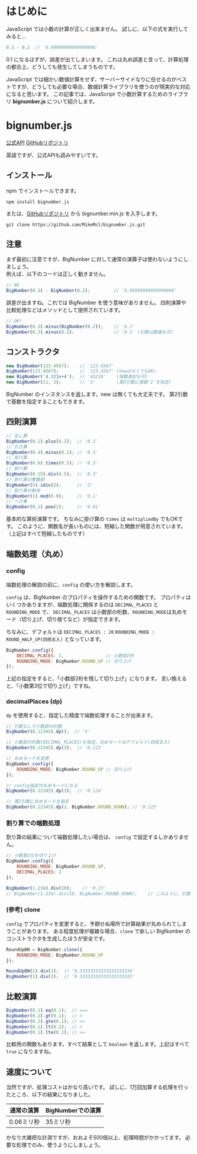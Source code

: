 # はじめに

JavaScript では小数の計算が正しく出来ません。
試しに、以下の式を実行してみると…

``` javascript
0.3 - 0.2  // '0.09999999999999998'
```

0.1 になるはずが、誤差が出てしまいます。
これは丸め誤差と言って、計算処理の都合上、どうしても発生してしまうものです。

JavaScript では細かい数値計算をせず、サーバーサイドなりに任せるのがベストですが、どうしても必要な場合、数値計算ライブラリを使うのが現実的な対応になると思います。
この記事では、JavaScript で小数計算するためのライブラリ **bignumber.js** について紹介します。

# bignumber.js

[公式API](http://mikemcl.github.io/bignumber.js/)
[GitHubリポジトリ](https://github.com/MikeMcl/bignumber.js/)

英語ですが、公式APIも読みやすいです。

## インストール

npm でインストールできます。

``` 
npm install bignumber.js
```

または、[GitHubリポジトリ](https://github.com/MikeMcl/bignumber.js/) から bignumber.min.js を入手します。

```
git clone https://github.com/MikeMcl/bignumber.js.git
```

## 注意

まず最初に注意ですが、BigNumber に対して通常の演算子は使わないようにしましょう。  
例えば、以下のコードは正しく動きません。

``` javascript
// NG
BigNumber(0.3) - BigNumber(0.2);         // '0.09999999999999998'
```

誤差が出ますね。これでは BigNumber を使う意味がありません。
四則演算や比較処理などはメソッドとして提供されています。

``` javascript
// OK!
BigNumber(0.3).minus(BigNumber(0.2));    // '0.1'
BigNumber(0.3).minus(0.2);               // '0.1' (引数は数値も可)
```

## コンストラクタ

``` javascript
new BigNumber(123.4567);    // '123.4567'
BigNumber(123.4567);        // '123.4567' (newはなくてもOK)
new BigNumber('4.321e+4');  // '43210'    (指数表記も可)
new BigNumber(11, 2);       // '3'        (第2引数に基数'2'を指定)
``` 

BigNumber のインスタンスを返します。new は無くても大丈夫です。
第2引数で基数を指定することもできます。


## 四則演算

``` javascript
// 足し算
BigNumber(0.1).plus(0.2);  // '0.3'
// 引き算
BigNumber(0.4).minus(0.1); // '0.3'
// 掛け算
BigNumber(0.6).times(0.5); // '0.3'
// 割り算
BigNumber(0.15).div(0.5);  // '0.3'
// 割り算の整数部
BigNumber(5).idiv(2);      // '2'
// 割り算の剰余
BigNumber(1).mod(0.9);     // '0.1'
// べき乗
BigNumber(0.1).pow(2);     // '0.01'
```

基本的な算術演算です。
ちなみに掛け算の `times` は `multipliedBy` でもOKです。
このように、関数名が長いものには、短縮した関数が用意されています。（上記はすべて短縮したものです）

## 端数処理（丸め）

### config

端数処理の解説の前に、`config` の使い方を解説します。

`config` は、BigNumber のプロパティを操作するための関数です。
プロパティはいくつかありますが、端数処理に関係するのは `DECIMAL_PLACES` と `ROUNDING_MODE` で、
`DECIMAL_PLACES` は小数部の桁数、`ROUNDING_MODE`は丸めモード（切り上げ、切り捨てなど）が指定できます。

ちなみに、デフォルトは
`DECIMAL_PLACES : 20`
`ROUNDING_MODE : ROUND_HALF_UP(四捨五入)`
となっています。

``` javascript
BigNumber.config({
    DECIMAL_PLACES: 2,                // 小数部2桁
    ROUNDING_MODE: BigNumber.ROUND_UP // 切り上げ
});
```

上記の指定をすると、「小数部2桁を残して切り上げ」になります。
言い換えると、「小数第3位で切り上げ」ですね。

### decimalPlaces (dp)

`dp` を使用すると、指定した精度で端数処理することが出来ます。

``` javascript
// 引数なしで小数部の桁数
BigNumber(0.12345).dp();  // '5'

// 小数部の桁数(DECIMAL_PLACES)を指定。丸めモードはデフォルト(四捨五入)
BigNumber(0.12345).dp(3);  // '0.123'

// 丸めモードを変更
BigNumber.config({
    ROUNDING_MODE: BigNumber.ROUND_UP // 切り上げ
});

// config指定の丸めモードになる
BigNumber(0.12345).dp(3);  // '0.124'

// 第2引数に丸めモードを指定
BigNumber(0.12345).dp(3, BigNumber.ROUND_DOWN); // '0.123'
```

### 割り算での端数処理

割り算の結果について端数処理したい場合は、 `config` で設定するしかありません。

``` javascript
// 小数第3位を切り上げ
BigNumber.config({
    ROUNDING_MODE: BigNumber.ROUND_UP,
    DECIMAL_PLACES: 2
});

BigNumber(1.234).div(10);    // '0.13'
// BigNumber(1.234).div(10, BigNumber.ROUND_DOWN);    // このように、引数で指定することはできない
```

### (参考) clone

`config` でプロパティを変更すると、予期せぬ場所で計算結果が丸められてしまうことがあります。
ある程度処理が複雑な場合、`clone` で新しい BigNumber のコンストラクタを生成したほうが安全です。

``` javascript
RoundUpBN = BigNumber.clone({
    ROUNDING_MODE: BigNumber.ROUND_UP
});

RoundUpBN(1).div(3);  // '0.33333333333333333334'
BigNumber(1).div(3);  // '0.33333333333333333333'
```

## 比較演算

``` javascript
BigNumber(0.1).eq(0.1);  // ===
BigNumber(0.2).gt(0.1);  // >
BigNumber(0.2).gte(0.1); // >=
BigNumber(0.1).lt(0.2);  // <
BigNumber(0.1).lte(0.2); // <=
```

比較用の関数もあります。すべて結果として `boolean` を返します。上記はすべて `true` になりますね。

## 速度について

当然ですが、処理コストはかなり高いです。
試しに、1万回加算する処理を行ったところ、以下の結果になりました。

|通常の演算|BigNumberでの演算|
|---|---|
|0.06ミリ秒|35ミリ秒|

かなり大雑把な計測ですが、おおよそ500倍以上、処理時間がかかってます。
必要な処理でのみ、使うようにしましょう。
